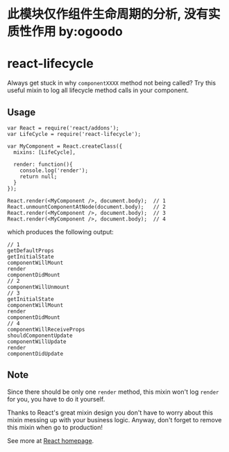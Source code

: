 
# 此模块仅作组件生命周期的分析, 没有实质性作用  by:ogoodo


# react-lifecycle

Always get stuck in why `componentXXXX` method not being called? Try this useful mixin to log all lifecycle method calls in your component.

## Usage

```
var React = require('react/addons');
var LifeCycle = require('react-lifecycle');

var MyComponent = React.createClass({
  mixins: [LifeCycle],

  render: function(){
    console.log('render');
    return null;
  }
});

React.render(<MyComponent />, document.body);  // 1
React.unmountComponentAtNode(document.body);   // 2
React.render(<MyComponent />, document.body);  // 3
React.render(<MyComponent />, document.body);  // 4
```

which produces the following output:

    // 1
    getDefaultProps
    getInitialState
    componentWillMount
    render
    componentDidMount
    // 2
    componentWillUnmount
    // 3
    getInitialState
    componentWillMount
    render
    componentDidMount
    // 4
    componentWillReceiveProps
    shouldComponentUpdate
    componentWillUpdate
    render
    componentDidUpdate

## Note

Since there should be only one `render` method, this mixin won't log `render` for you, you have to do it yourself.

Thanks to React's great mixin design you don't have to worry about this mixin messing up with your business logic. Anyway, don't forget to remove this mixin when go to production!

See more at [React homepage](http://facebook.github.io/react/docs/reusable-components.html#mixins).
